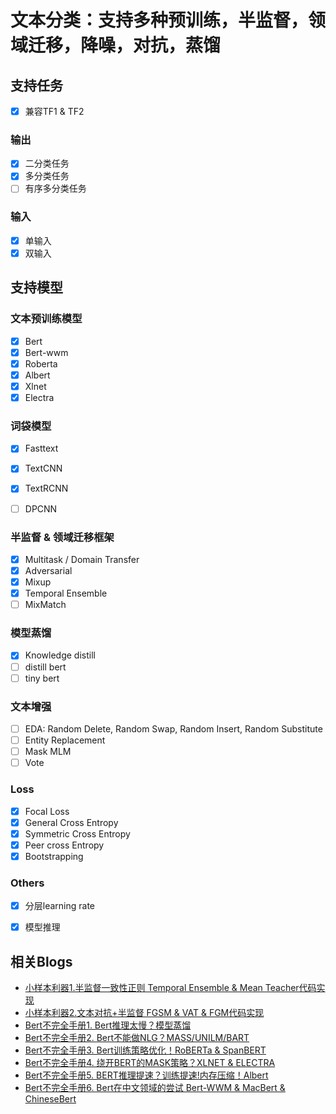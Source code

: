 # 文本分类：支持多种预训练，半监督，领域迁移，降噪，对抗，蒸馏

## 支持任务

- [x] 兼容TF1 & TF2

### 输出
- [x] 二分类任务
- [x] 多分类任务 
- [ ] 有序多分类任务

### 输入
- [x] 单输入
- [x] 双输入

## 支持模型
### 文本预训练模型
- [x] Bert
- [x] Bert-wwm
- [x] Roberta
- [x] Albert
- [x] Xlnet
- [x] Electra

### 词袋模型
- [x] Fasttext
- [x] TextCNN
- [x] TextRCNN
- [ ] DPCNN


### 半监督 & 领域迁移框架
- [x] Multitask / Domain Transfer
- [x] Adversarial 
- [x] Mixup
- [x] Temporal Ensemble
- [ ] MixMatch

### 模型蒸馏
- [x] Knowledge distill
- [ ] distill bert 
- [ ] tiny bert 

### 文本增强
- [ ] EDA: Random Delete, Random Swap, Random Insert, Random Substitute
- [ ] Entity Replacement 
- [ ] Mask MLM 
- [ ] Vote

### Loss
- [x] Focal Loss
- [x] General Cross Entropy
- [x] Symmetric Cross Entropy
- [x] Peer cross Entropy
- [x] Bootstrapping

### Others
- [x] 分层learning rate
- [x] 模型推理


## 相关Blogs
- [小样本利器1.半监督一致性正则 Temporal Ensemble & Mean Teacher代码实现 ](https://www.cnblogs.com/gogoSandy/p/16340973.html)
- [小样本利器2.文本对抗+半监督 FGSM & VAT & FGM代码实现 ](https://www.cnblogs.com/gogoSandy/p/16419026.html)
- [Bert不完全手册1. Bert推理太慢？模型蒸馏 ](https://www.cnblogs.com/gogoSandy/p/15978982.html)
- [Bert不完全手册2. Bert不能做NLG？MASS/UNILM/BART ](https://www.cnblogs.com/gogoSandy/p/15996974.html)
- [Bert不完全手册3. Bert训练策略优化！RoBERTa & SpanBERT](https://www.cnblogs.com/gogoSandy/p/16038057.html)
- [Bert不完全手册4. 绕开BERT的MASK策略？XLNET & ELECTRA](https://www.cnblogs.com/gogoSandy/p/16065757.html)
- [Bert不完全手册5. BERT推理提速？训练提速!内存压缩！Albert ](https://www.cnblogs.com/gogoSandy/p/16265469.html)
- [Bert不完全手册6. Bert在中文领域的尝试 Bert-WWM & MacBert & ChineseBert](https://www.cnblogs.com/gogoSandy/p/16527207.html)
